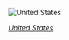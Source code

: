 
![United States](https://www.gstatic.com/prettyearth/assets/full/1919.jpg)

*[United States](https://www.google.com/maps/@21.261825,-157.809431,16z/data=!3m1!1e3)*
